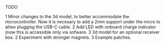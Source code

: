 TODO

1 Minor changes to the 3d model, to better accommodate the microcontroller. Now it is necesary to add a 2mm support under the micro to allwo plugging the USB-C cable.
2 Add LED with onboard charge indicator (now this is accessible only via sofware.
3 3d model for an optional receiver box. 
2 Experiment with stronger magnets.
3 Example patches. 

